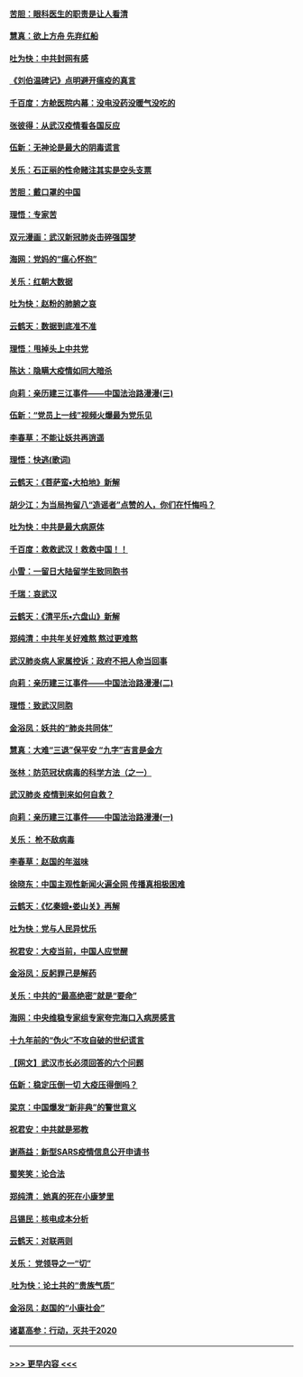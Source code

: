 #### [苦胆：眼科医生的职责是让人看清](../pages/nsc993/n11853840.md?t=02090622) 
#### [慧真：欲上方舟 先弃红船](../pages/nsc993/n11853483.md?t=02090622) 
#### [吐为快：中共封网有感](../pages/nsc993/n11852575.md?t=02090622) 
#### [《刘伯温碑记》点明避开瘟疫的真言](../pages/nsc993/n11852128.md?t=02090622) 
#### [千百度：方舱医院内幕：没电没药没暖气没吃的](../pages/nsc993/n11850211.md?t=02090622) 
#### [张彼得：从武汉疫情看各国反应](../pages/nsc993/n11850102.md?t=02090622) 
#### [伍新：无神论是最大的阴毒谎言](../pages/nsc993/n11846129.md?t=02090622) 
#### [关乐：石正丽的性命赌注其实是空头支票](../pages/nsc993/n11846109.md?t=02090622) 
#### [苦胆：戴口罩的中国](../pages/nsc993/n11845576.md?t=02090622) 
#### [理悟：专家苦](../pages/nsc993/n11845564.md?t=02090622) 
#### [双元漫画：武汉新冠肺炎击碎强国梦](../pages/nsc993/n11843320.md?t=02090622) 
#### [海网：党妈的“瘟心怀抱”](../pages/nsc993/n11840740.md?t=02090622) 
#### [关乐：红朝大数据](../pages/nsc993/n11840675.md?t=02090622) 
#### [吐为快：赵粉的肺腑之哀](../pages/nsc993/n11840618.md?t=02090622) 
#### [云鹤天：数据到底准不准](../pages/nsc993/n11840325.md?t=02090622) 
#### [理悟：甩掉头上中共党](../pages/nsc993/n11838826.md?t=02090622) 
#### [陈达：隐瞒大疫情如同大暗杀](../pages/nsc993/n11838771.md?t=02090622) 
#### [向莉：亲历建三江事件——中国法治路漫漫(三)](../pages/nsc993/n11831825.md?t=02090622) 
#### [伍新：“党员上一线”视频火爆最为党乐见](../pages/nsc993/n11838200.md?t=02090622) 
#### [李春草：不能让妖共再逍遥](../pages/nsc993/n11838102.md?t=02090622) 
#### [理悟：快逃(歌词)](../pages/nsc993/n11838083.md?t=02090622) 
#### [云鹤天：《菩萨蛮▪大柏地》新解](../pages/nsc993/n11838059.md?t=02090622) 
#### [胡少江：为当局拘留八“造谣者”点赞的人，你们在忏悔吗？](../pages/nsc993/n11836801.md?t=02090622) 
#### [吐为快：中共是最大病原体](../pages/nsc993/n11836748.md?t=02090622) 
#### [千百度：救救武汉！救救中国！！](../pages/nsc993/n11836145.md?t=02090622) 
#### [小雪：一留日大陆留学生致同胞书](../pages/nsc993/n11834624.md?t=02090622) 
#### [千瑞：哀武汉](../pages/nsc993/n11833647.md?t=02090622) 
#### [云鹤天：《清平乐▪六盘山》新解](../pages/nsc993/n11833611.md?t=02090622) 
#### [郑纯清：中共年关好难熬 熬过更难熬](../pages/nsc993/n11833489.md?t=02090622) 
#### [武汉肺炎病人家属控诉：政府不把人命当回事](../pages/nsc993/n11833205.md?t=02090622) 
#### [向莉：亲历建三江事件——中国法治路漫漫(二)](../pages/nsc993/n11829102.md?t=02090622) 
#### [理悟：致武汉同胞](../pages/nsc993/n11831522.md?t=02090622) 
#### [金浴凤：妖共的“肺炎共同体”](../pages/nsc993/n11829448.md?t=02090622) 
#### [慧真：大难“三退”保平安 “九字”吉言是金方](../pages/nsc993/n11829501.md?t=02090622) 
#### [张林：防范冠状病毒的科学方法（之一）](../pages/nsc993/n11828618.md?t=02090622) 
#### [武汉肺炎 疫情到来如何自救？](../pages/nsc993/n11827632.md?t=02090622) 
#### [向莉：亲历建三江事件——中国法治路漫漫(一)](../pages/nsc993/n11827190.md?t=02090622) 
#### [关乐： 枪不敌病毒](../pages/nsc993/n11826746.md?t=02090622) 
#### [李春草：赵国的年滋味](../pages/nsc993/n11826321.md?t=02090622) 
#### [徐晓东：中国主观性新闻火遍全网 传播真相极困难](../pages/nsc993/n11826508.md?t=02090622) 
#### [云鹤天：《忆秦娥▪娄山关》再解](../pages/nsc993/n11824682.md?t=02090622) 
#### [吐为快：党与人民异忧乐](../pages/nsc993/n11824660.md?t=02090622) 
#### [祝君安：大疫当前，中国人应觉醒](../pages/nsc993/n11821946.md?t=02090622) 
#### [金浴凤：反躬罪己是解药](../pages/nsc993/n11820280.md?t=02090622) 
#### [关乐：中共的“最高绝密”就是“要命”](../pages/nsc993/n11816946.md?t=02090622) 
#### [海网：中央维稳专家组专家夸完海口入病房感言](../pages/nsc993/n11815138.md?t=02090622) 
#### [十九年前的“伪火”不攻自破的世纪谎言](../pages/nsc993/n11813238.md?t=02090622) 
#### [【网文】武汉市长必须回答的六个问题](../pages/nsc993/n11813848.md?t=02090622) 
#### [伍新：稳定压倒一切 大疫压得倒吗？](../pages/nsc993/n11812634.md?t=02090622) 
#### [梁京：中国爆发“新非典”的警世意义](../pages/nsc993/n11812554.md?t=02090622) 
#### [祝君安：中共就是邪教](../pages/nsc993/n11812431.md?t=02090622) 
#### [谢燕益：新型SARS疫情信息公开申请书](../pages/nsc993/n11808840.md?t=02090622) 
#### [蜀笑笑：论合法](../pages/nsc993/n11808064.md?t=02090622) 
#### [郑纯清： 她真的死在小康梦里](../pages/nsc993/n11806623.md?t=02090622) 
#### [吕锡民：核电成本分析](../pages/nsc993/n11806284.md?t=02090622) 
#### [云鹤天：对联两则](../pages/nsc993/n11805957.md?t=02090622) 
#### [关乐： 党领导之一“切”](../pages/nsc993/n11804505.md?t=02090622) 
#### [ 吐为快：论土共的“贵族气质”](../pages/nsc993/n11804490.md?t=02090622) 
#### [金浴凤：赵国的“小康社会”](../pages/nsc993/n11804452.md?t=02090622) 
#### [诸葛高参：行动，灭共于2020](../pages/nsc993/n11804120.md?t=02090622) 

----
#### [ >>> 更早内容 <<< ](../indexes/nsc993-earlier.md)

